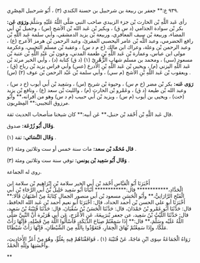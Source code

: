 ٩٣٩ ع:** جعفر بن ربيعة بن شرحبيل بن حسنة الكندي (٣) ، أَبُو شرحبيل المِصْرِي.

رأى عَبد اللَّهِ بْن الحارث بْن جزء الزبيدي صاحب النبي صَلَّى اللَّهُ عَلَيْهِ وسَلَّمَ.**ورَوَى عَن:** بكر بْن سوادة الجذامي (د س ق) ، وبكير بْن عَبد الله بْن الأشج (س) ، وجميل بْن أَبي المضاء، وربيعة بْن سيف المعافري، وربيعة بْن يزيد الدمشقي، وأبي سلمة عَبد اللَّهِ بْن رافع الحضرمي، وعبد اللَّه بْن عامر اليحصبي المقرئ، وعبد الرحمن بْن هرمز الأعرج (ع) ، وعبد الرحمن بْن وعلة، وعراك ابن مالك (خ م د س) ، وعقبة بْن مسلم التجيبي، وعكرمة مولى ابن عباس، وعمارة بْن عَبد اللَّهِ بْنِ طعمة المدني، وعون بْن عَبْدِ اللَّهِ بْن عتبة بْن مسعود (سي) ، ومحمد بن مسلم شهاب الزُّهْرِيّ (١) (د ق) كتابة (د) ، وأبي الخير مرثد بْن عَبد اللَّهِ اليزني (م) ، ويحيى بْن عَبد اللَّهِ بْنِ الأدرع (عس) وأبي فراس يزيد بْن رباح (ق) ، ويعقوب بْن عَبد اللَّهِ بْنِ الأشج (م سي) ، وأبي سلمة بْن عَبْد الرحمن بْن عوف (٢) (س) .

**رَوَى عَنه:** بكر بْن مضر (خ م س) ، وحيوة بْن شريح (س) ، وسَعِيد بْن أَبي أيوب (خ د س) ، وعبد الله بْن طيعة (د ق) ، وعَمْرو بْن الحارث (م) ، والليث بْن سعد (ع) ، ونافع بْن يزيد (خت) ، ويحيى بن أيوب (م س) ، ويزيد بْن أَبي حبيب (م د س) وهو من أقرانه،** وأَبُو مرزوق التجيبي:** المِصْرِيون.

قال عَبد اللَّهِ بْن أَحْمَد بْن حنبل،** عَن أبيه:** كان شيخنا منأصحاب الحديث ثقة.

**وَقَال أَبُو زُرْعَة:** صدوق.

**وَقَال النَّسَائي:** ثقة (١) .

**قال مُحَمَّد بْن سعد:** مات سنة خمس أو ست وثلاثين ومئة (٢) .

**وَقَال أَبُو سَعِيد بْن يونس:** توفي سنة ست وثلاثين ومئة (٣) .

روى له الجماعة.

أَخْبَرَنَا أَبُو الْعَبَّاس أَحْمَد بْن أَبي الخير سلامة بْن إِبْرَاهِيم بْن سلامة ابن الْحَدَّادِ،************ قال:************ أَنْبَأَنَا أَبُو سَعِيد خَلِيلُ بْنُ أَبي الرَّجَاءِ بْنِ أَبي الْفَتْحِ الرَّارَانِيُّ،** وأَبُو الْحَسَنِ مسعود بْن أَبي منصور الجمال كِتَابَةً مِنْ أَصْبَهَانَ قَالا:** أَخْبَرَنَا أبو علي الحسن بْن أحمد الحداد، قال: أَخْبَرَنَا أبو نعيم أحمد بْن عَبد الله الحافظ، قال: حَدَّثَنَا أَبُو عَمْرو بْنُ حَمْدَانَ، قال: حَدَّثَنَا الْحَسَنُ بْنُ سُفْيَانَ، قال: حَدَّثَنَا قُتَيْبَةُ بْنُ سَعِيد، قال: حَدَّثَنَا اللَّيْثُ بْنُ سَعِيد، عن جعفر بْنرَبِيعَةَ، عَنِ الأَعْرَجِ، عَن أَبِي هُرَيْرة أَنَّ النَّبِيَّ صَلَّى اللَّهُ عَلَيْه وسَلَّمَ،** قال:** إِذَا سَمِعْتُمْ صِيَاحَ الدِّيَكَةِ، فَاسْأَلُوا اللَّهَ مِنْ فَضْلِهِ، فَإِنَّهَا رَأَتْ مَلَكًا، وإِذَا سَمِعْتُمْ نُهَاقَ الْحِمَارِ، فَتَعَوَّذُوا بِاللَّهِ مِنَ الشَّيْطَانِ، فَإِنَّهَا رَأَتْ شَيْطَانًا.

رَوَاهُ الْجَمَاعَةُ سِوَى ابْنِ مَاجَهْ، عَنْ قُتَيْبَةَ (١) ، فَوَافَقْنَاهُمْ فِيهِ بِعُلُوٍّ، وهُوَ مِنْ أَعَزِّ الأَحَادِيثِ، وأَحْسَنِهَا ولِلَّهِ الْحَمْدُ.

**